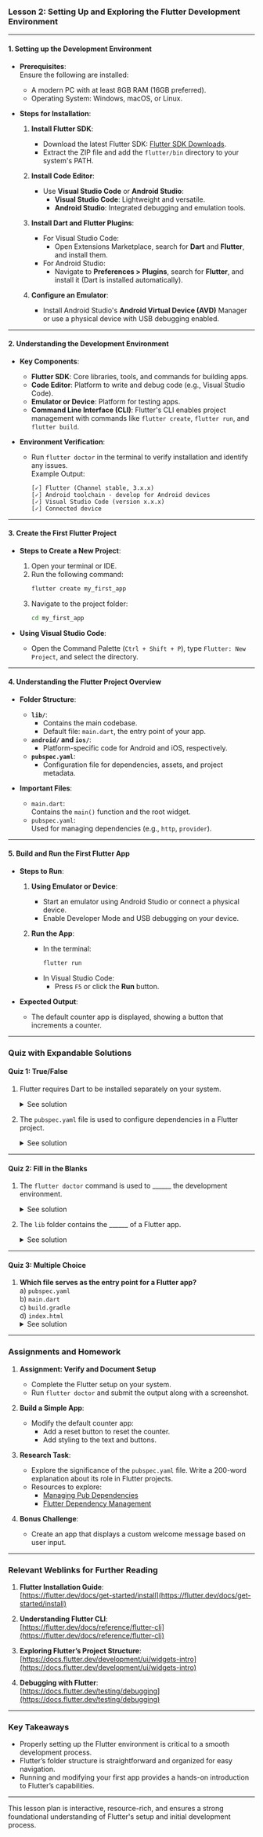 ### **Lesson 2: Setting Up and Exploring the Flutter Development Environment**

---

#### **1. Setting up the Development Environment**

- **Prerequisites**:  
  Ensure the following are installed:  
  - A modern PC with at least 8GB RAM (16GB preferred).  
  - Operating System: Windows, macOS, or Linux.

- **Steps for Installation**:
  1. **Install Flutter SDK**:
     - Download the latest Flutter SDK: [Flutter SDK Downloads](https://flutter.dev/docs/get-started/install).  
     - Extract the ZIP file and add the `flutter/bin` directory to your system's PATH.  

  2. **Install Code Editor**:
     - Use **Visual Studio Code** or **Android Studio**:  
       - **Visual Studio Code**: Lightweight and versatile.  
       - **Android Studio**: Integrated debugging and emulation tools.

  3. **Install Dart and Flutter Plugins**:
     - For Visual Studio Code:
       - Open Extensions Marketplace, search for **Dart** and **Flutter**, and install them.
     - For Android Studio:
       - Navigate to **Preferences > Plugins**, search for **Flutter**, and install it (Dart is installed automatically).  

  4. **Configure an Emulator**:
     - Install Android Studio's **Android Virtual Device (AVD)** Manager or use a physical device with USB debugging enabled.

---

#### **2. Understanding the Development Environment**

- **Key Components**:
  - **Flutter SDK**: Core libraries, tools, and commands for building apps.  
  - **Code Editor**: Platform to write and debug code (e.g., Visual Studio Code).  
  - **Emulator or Device**: Platform for testing apps.  
  - **Command Line Interface (CLI)**: Flutter's CLI enables project management with commands like `flutter create`, `flutter run`, and `flutter build`.

- **Environment Verification**:
  - Run `flutter doctor` in the terminal to verify installation and identify any issues.  
    Example Output:  
    ```plaintext
    [✓] Flutter (Channel stable, 3.x.x)
    [✓] Android toolchain - develop for Android devices
    [✓] Visual Studio Code (version x.x.x)
    [✓] Connected device
    ```

---

#### **3. Create the First Flutter Project**

- **Steps to Create a New Project**:
  1. Open your terminal or IDE.  
  2. Run the following command:  
     ```bash
     flutter create my_first_app
     ```
  3. Navigate to the project folder:  
     ```bash
     cd my_first_app
     ```

- **Using Visual Studio Code**:
  - Open the Command Palette (`Ctrl + Shift + P`), type `Flutter: New Project`, and select the directory.

---

#### **4. Understanding the Flutter Project Overview**

- **Folder Structure**:
  - **`lib/`**:  
    - Contains the main codebase.  
    - Default file: `main.dart`, the entry point of your app.
  - **`android/` and `ios/`**:  
    - Platform-specific code for Android and iOS, respectively.  
  - **`pubspec.yaml`**:  
    - Configuration file for dependencies, assets, and project metadata.

- **Important Files**:
  - `main.dart`:  
    Contains the `main()` function and the root widget.  
  - `pubspec.yaml`:  
    Used for managing dependencies (e.g., `http`, `provider`).

---

#### **5. Build and Run the First Flutter App**

- **Steps to Run**:
  1. **Using Emulator or Device**:
     - Start an emulator using Android Studio or connect a physical device.
     - Enable Developer Mode and USB debugging on your device.
  
  2. **Run the App**:
     - In the terminal:
       ```bash
       flutter run
       ```
     - In Visual Studio Code:
       - Press `F5` or click the **Run** button.

- **Expected Output**:
  - The default counter app is displayed, showing a button that increments a counter.  

---

### **Quiz with Expandable Solutions**

#### **Quiz 1: True/False**
1. Flutter requires Dart to be installed separately on your system.  
   <details>
   <summary>See solution</summary>
   Solution: False (Dart is bundled with Flutter).  
   </details>  

2. The `pubspec.yaml` file is used to configure dependencies in a Flutter project.  
   <details>
   <summary>See solution</summary>
   Solution: True.  
   </details>  

---

#### **Quiz 2: Fill in the Blanks**
1. The `flutter doctor` command is used to ______ the development environment.  
   <details>
   <summary>See solution</summary>
   Solution: Verify.  
   </details>  

2. The `lib` folder contains the ______ of a Flutter app.  
   <details>
   <summary>See solution</summary>
   Solution: Source code.  
   </details>  

---

#### **Quiz 3: Multiple Choice**
1. **Which file serves as the entry point for a Flutter app?**  
   a) `pubspec.yaml`  
   b) `main.dart`  
   c) `build.gradle`  
   d) `index.html`  
   <details>
   <summary>See solution</summary>
   Solution: b) `main.dart`  
   </details>  

---

### **Assignments and Homework**

1. **Assignment: Verify and Document Setup**
   - Complete the Flutter setup on your system.
   - Run `flutter doctor` and submit the output along with a screenshot.

2. **Build a Simple App**:
   - Modify the default counter app:
     - Add a reset button to reset the counter.
     - Add styling to the text and buttons.

3. **Research Task**:
   - Explore the significance of the `pubspec.yaml` file. Write a 200-word explanation about its role in Flutter projects.  
   - Resources to explore:  
     - [Managing Pub Dependencies](https://dart.dev/tools/pub/get-started)  
     - [Flutter Dependency Management](https://flutter.dev/docs/development/packages-and-plugins/using-packages)

4. **Bonus Challenge**:
   - Create an app that displays a custom welcome message based on user input.

---

### **Relevant Weblinks for Further Reading**
1. **Flutter Installation Guide**:  
   [https://flutter.dev/docs/get-started/install](https://flutter.dev/docs/get-started/install)  

2. **Understanding Flutter CLI**:  
   [https://flutter.dev/docs/reference/flutter-cli](https://flutter.dev/docs/reference/flutter-cli)  

3. **Exploring Flutter’s Project Structure**:  
   [https://docs.flutter.dev/development/ui/widgets-intro](https://docs.flutter.dev/development/ui/widgets-intro)  

4. **Debugging with Flutter**:  
   [https://docs.flutter.dev/testing/debugging](https://docs.flutter.dev/testing/debugging)  

---

### **Key Takeaways**
- Properly setting up the Flutter environment is critical to a smooth development process.  
- Flutter’s folder structure is straightforward and organized for easy navigation.  
- Running and modifying your first app provides a hands-on introduction to Flutter’s capabilities.

--- 

This lesson plan is interactive, resource-rich, and ensures a strong foundational understanding of Flutter's setup and initial development process.
